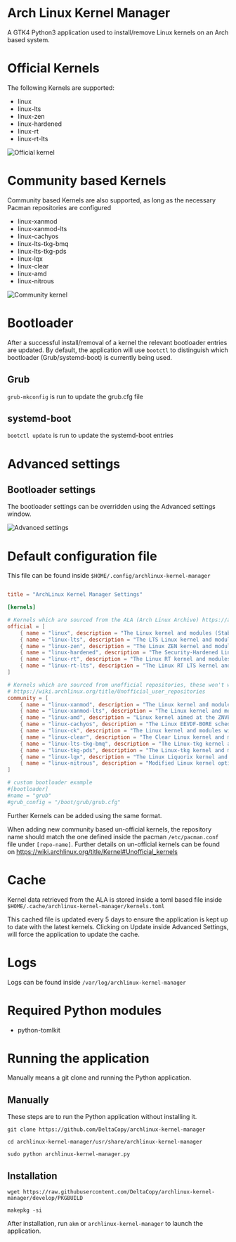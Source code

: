 # Arch Linux Kernel Manager

A GTK4 Python3 application used to install/remove Linux kernels on an Arch based system.

# Official Kernels

The following Kernels are supported:

- linux
- linux-lts
- linux-zen
- linux-hardened
- linux-rt
- linux-rt-lts

![Official kernel](https://github.com/DeltaCopy/archlinux-kernel-manager/assets/121581829/c95f1c21-54e2-42b3-a182-759edec07fae)

# Community based Kernels

Community based Kernels are also supported, as long as the necessary Pacman repositories are configured

- linux-xanmod
- linux-xanmod-lts
- linux-cachyos
- linux-lts-tkg-bmq
- linux-lts-tkg-pds
- linux-lqx
- linux-clear
- linux-amd
- linux-nitrous

![Community kernel](https://github.com/DeltaCopy/archlinux-kernel-manager/assets/121581829/a8db794c-e045-4e75-8496-4f537b2f8e10)

# Bootloader

After a successful install/removal of a kernel the relevant bootloader entries are updated.
By default, the application will use `bootctl` to distinguish which bootloader (Grub/systemd-boot) is currently being used.

## Grub

`grub-mkconfig` is run to update the grub.cfg file

## systemd-boot

`bootctl update` is run to update the systemd-boot entries

# Advanced settings

## Bootloader settings

The bootloader settings can be overridden using the Advanced settings window.

![Advanced settings](https://github.com/DeltaCopy/archlinux-kernel-manager/assets/121581829/e37a97b3-da11-4e3c-8592-51ad72cfe143)

# Default configuration file

This file can be found inside `$HOME/.config/archlinux-kernel-manager`

```toml

title = "ArchLinux Kernel Manager Settings"

[kernels]

# Kernels which are sourced from the ALA (Arch Linux Archive) https://archive.archlinux.org
official = [
    { name = "linux", description = "The Linux kernel and modules (Stable)", headers = "linux-headers" },
    { name = "linux-lts", description = "The LTS Linux kernel and modules (Longterm)", headers = "linux-lts-headers" },
    { name = "linux-zen", description = "The Linux ZEN kernel and modules (Zen)", headers = "linux-zen-headers" },
    { name = "linux-hardened", description = "The Security-Hardened Linux kernel and modules (Hardened)", headers = "linux-hardened-headers" },
    { name = "linux-rt", description = "The Linux RT kernel and modules (Realtime)", headers = "linux-rt-headers" },
    { name = "linux-rt-lts", description = "The Linux RT LTS kernel and modules (Realtime Longterm)", headers = "linux-rt-lts-headers" },
]

# Kernels which are sourced from unofficial repositories, these won't work if you haven't updated your pacman configuration
# https://wiki.archlinux.org/title/Unofficial_user_repositories
community = [
    { name = "linux-xanmod", description = "The Linux kernel and modules with Xanmod patches", headers = "linux-xanmod-headers", repository = "chaotic-aur" },
    { name = "linux-xanmod-lts", description = "The Linux kernel and modules with Xanmod patches", headers = "linux-xanmod-lts-headers", repository = "chaotic-aur" },
    { name = "linux-amd", description = "Linux kernel aimed at the ZNVER4/MZEN4 AMD Ryzen CPU based hardware", headers = "linux-amd-headers", repository = "chaotic-aur" },
    { name = "linux-cachyos", description = "The Linux EEVDF-BORE scheduler Kernel by CachyOS with other patches and improvements kernel and modules", headers = "linux-cachyos-headers", repository = "chaotic-aur" },
    { name = "linux-ck", description = "The Linux kernel and modules with ck's hrtimer patches", headers = "linux-ck-headers", repository = "repo-ck" },
    { name = "linux-clear", description = "The Clear Linux kernel and modules", headers = "linux-clear-headers", repository = "chaotic-aur" },
    { name = "linux-lts-tkg-bmq", description = "The Linux-tkg kernel and modules", headers = "linux-lts-tkg-bmq-headers", repository = "chaotic-aur" },
    { name = "linux-tkg-pds", description = "The Linux-tkg kernel and modules", headers = "linux-tkg-pds-headers", repository = "chaotic-aur" },
    { name = "linux-lqx", description = "The Linux Liquorix kernel and modules", headers = "linux-lqx-headers", repository = "chaotic-aur" },
    { name = "linux-nitrous", description = "Modified Linux kernel optimized for Skylake and newer, compiled using clang", headers = "linux-nitrous-headers", repository = "chaotic-aur" },
]

# custom bootloader example
#[bootloader]
#name = "grub"
#grub_config = "/boot/grub/grub.cfg"

```

Further Kernels can be added using the same format.

When adding new community based un-official kernels, the repository name should match the one defined inside the pacman `/etc/pacman.conf` file under `[repo-name]`.
Further details on un-official kernels can be found on https://wiki.archlinux.org/title/Kernel#Unofficial_kernels

# Cache

Kernel data retrieved from the ALA is stored inside a toml based file inside `$HOME/.cache/archlinux-kernel-manager/kernels.toml`

This cached file is updated every 5 days to ensure the application is kept up to date with the latest kernels.
Clicking on Update inside Advanced Settings, will force the application to update the cache.

# Logs

Logs can be found inside `/var/log/archlinux-kernel-manager`

# Required Python modules

- python-tomlkit

# Running the application

Manually means a git clone and running the Python application.

## Manually

These steps are to run the Python application without installing it.

`git clone https://github.com/DeltaCopy/archlinux-kernel-manager`

`cd archlinux-kernel-manager/usr/share/archlinux-kernel-manager`

`sudo python archlinux-kernel-manager.py`

## Installation

`wget https://raw.githubusercontent.com/DeltaCopy/archlinux-kernel-manager/develop/PKGBUILD`

`makepkg -si`

After installation, run `akm` or `archlinux-kernel-manager` to launch the application.
